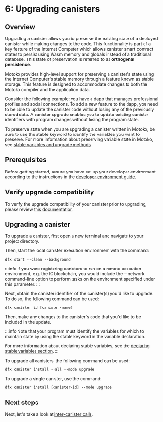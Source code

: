 # 6: Upgrading canisters

## Overview
Upgrading a canister allows you to preserve the existing state of a deployed canister while making changes to the code. This functionality is part of a key feature of the Internet Computer which allows canister smart contract states to persist using Wasm memory and globals instead of a traditional database. This state of preservation is referred to as **orthogonal persistence**.

Motoko provides high-level support for preserving a canister's state using the Internet Computer's stable memory through a feature known as stable storage. This feature is designed to accommodate changes to both the Motoko compiler and the application data. 

Consider the following example: you have a dapp that manages professional profiles and social connections. To add a new feature to the dapp, you need to be able to update the canister code without losing any of the previously stored data. A canister upgrade enables you to update existing canister identifiers with program changes without losing the program state.

To preserve state when you are upgrading a canister written in Motoko, be sure to use the stable keyword to identify the variables you want to preserve. For more information about preserving variable state in Motoko, see [stable variables and upgrade methods](https://internetcomputer.org/docs/current/motoko/main/upgrades). 

## Prerequisites

Before getting started, assure you have set up your developer environment according to the instructions in the [developer environment guide](./dev-env.md).

## Verify upgrade compatibility

To verify the upgrade compatibility of your canister prior to upgrading, please review [this documentation](../../../motoko/main/compatibility).

## Upgrading a canister

To upgrade a canister, first open a new terminal and navigate to your project directory.

Then, start the local canister execution environment with the command:

```
dfx start --clean --background
```

:::info
If you were registering canisters to run on a remote execution environment, e.g. the IC blockchain, you would include the --network command-line option to perform tasks on the environment specified under this parameter.
:::


Next, obtain the canister identifier of the canister(s) you'd like to upgrade. To do so, the following command can be used:

```
dfx canister id [canister-name]
```

Then, make any changes to the canister's code that you'd like to be included in the update.

:::info
Note that your program must identify the variables for which to maintain state by using the stable keyword in the variable declaration.

For more information about declaring stable variables, see the [declaring stable variables section](https://internetcomputer.org/docs/current/motoko/main/upgrades#declaring-stable-variables).
:::


To upgrade all canisters, the following command can be used:

```
dfx canister install --all --mode upgrade
```

To upgrade a single canister, use the command:

```
dfx canister install [canister-id] --mode upgrade
```

## Next steps

Next, let's take a look at [inter-canister calls](intercanister-calls.md).
